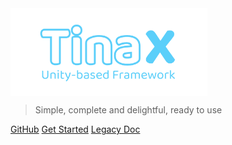 <img src="_media/logo.png" width = "315" height = "140.25" alt="logo" align=center />


> Simple, complete and delightful, ready to use



[GitHub](https://github.com/yomunsam/tinax/)
[Get Started](#TinaX)
[Legacy Doc](/legacy_doc/index.html ':ignore :target=_blank')